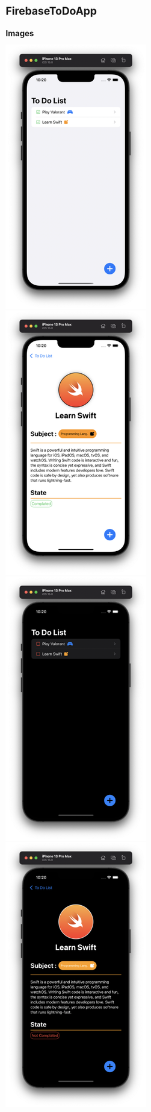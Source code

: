 # FirebaseToDoApp
 
## Images
<img src="https://github.com/devmehmetates/FirebaseToDoApp/blob/main/GithubSS/Ekran%20Resmi%202021-10-10%2022.20.33.png" width ="372.8" height= "702.4"> <img src="https://github.com/devmehmetates/FirebaseToDoApp/blob/main/GithubSS/Ekran%20Resmi%202021-10-10%2022.20.37.png" width ="372.8" height= "702.4"> <img src="https://github.com/devmehmetates/FirebaseToDoApp/blob/main/GithubSS/Ekran%20Resmi%202021-10-10%2022.20.49.png" width ="372.8" height= "702.4"> <img src="https://github.com/devmehmetates/FirebaseToDoApp/blob/main/GithubSS/Ekran%20Resmi%202021-10-10%2022.20.52.png" width ="372.8" height= "702.4"> 
